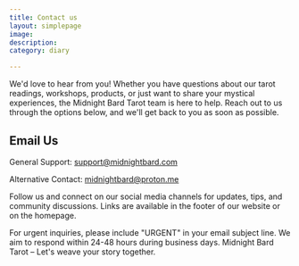 ```yaml
--- 
title: Contact us
layout: simplepage
image: 
description:  
category: diary

---
```


We'd love to hear from you! Whether you have questions about our tarot readings, workshops, products, or just want to share your mystical experiences, the Midnight Bard Tarot team is here to help. Reach out to us through the options below, and we'll get back to you as soon as possible.


## Email Us

General Support: support@midnightbard.com

Alternative Contact: midnightbard@proton.me

Follow us and connect on our social media channels for updates, tips, and community discussions. Links are available in the footer of our website or on the homepage.

For urgent inquiries, please include "URGENT" in your email subject line. We aim to respond within 24-48 hours during business days.
Midnight Bard Tarot – Let's weave your story together.